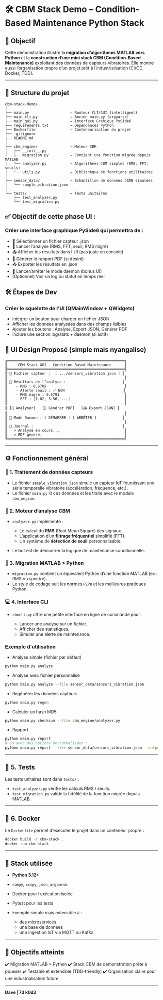# 🛠️ CBM Stack Demo – Condition-Based Maintenance Python Stack

## 📌 Objectif

Cette démonstration illustre la **migration d’algorithmes MATLAB vers Python** et la **construction d’une mini stack CBM (Condition-Based Maintenance)** exploitant des données de capteurs vibratoires. Elle montre aussi l’organisation propre d’un projet prêt à l’industrialisation (CI/CD, Docker, TDD).

---

## 📁 Structure du projet

```
cbm-stack-demo/
│
├── main.py                   → Routeur CLI/GUI (intelligent)
├── main_cli.py               → Ancien main.py (argparse)
├── main_gui.py               → Interface Grahique PySide6
├── requirements.txt          → Dépendances Python
├── Dockerfile                → Conteneurisation du projet
├── .gitignore
├── README.md
│
├── cbm_engine/               → Moteur CBM
│   ├── __init__.py
│   ├── migration.py          → Contient une fonction migrée depuis MATLAB
│   └── analyzer.py           → Algorithmes CBM simples (RMS, FFT, seuils)
│   └── utils.py              → Biblithèque de fonctions utilitaires
│
├── sensor_data/              → Échantillon de données JSON simulées
│   └── sample_vibration.json
│
└── tests/                    → Tests unitaires
    ├── test_analyzer.py
    └── test_migration.py
```

## ✅ Objectif de cette phase UI :
### Créer une interface graphique PySide6 qui permettra de :

* 📂 Sélectionner un fichier capteur .json
* 🧪 Lancer l’analyse (RMS, FFT, seuil, RMS migré)
* 📤 Afficher les résultats dans l'UI (pas juste en console)
* 💾 Générer le rapport PDF (si désiré)
* 📥 Exporter les résultats en .json
* 🧲 Lancer/arrêter le mode daemon (bonus UI)
* (Optionnel) Voir un log ou statut en temps réel

## 🛠️ Étapes de Dev
### Créer le squelette de l'UI (QMainWindow + QWidgets)

* Intégrer un bouton pour charger un fichier JSON
* Afficher les données analysées dans des champs lisibles
* Ajouter les boutons : Analyse, Export JSON, Générer PDF
* Inclure une section log/stats + daemon (si actif)

## 🎨 UI Design Proposé (simple mais nyangalise)
````less
╔══════════════════════════════════════════════════════╗
║     CBM Stack GUI - Condition-Based Maintenance      ║
╠══════════════════════════════════════════════════════╣
║ 📂 Fichier capteur :  [ .../sensors_vibration.json ] ║
║                                                      ║
║ 🔘 Résultats de l’analyse :                          ║
║    - RMS : 0.6789                                    ║
║    - Alerte seuil : ✅ NON                           ║
║    - RMS migré : 0.6791                              ║
║    - FFT : [1.02, 3.56, ...]                         ║
║                                                      ║
║ [🧪 Analyser]   [📄 Générer PDF]   [📤 Export JSON] ║
║                                                      ║
║ 📡 Mode Daemon : [ DÉMARRER ] [ ARRÊTER ]            ║
║                                                      ║
║ 📜 Journal :                                         ║
║   > Analyse en cours...                              ║
║   > PDF généré.                                      ║
╚══════════════════════════════════════════════════════╝
````
---

## ⚙️ Fonctionnement général

### 🔀 1. Traitement de données capteurs

* Le fichier `sample_vibration.json` simule un capteur IoT fournissant une série temporelle vibratoire (accélération, fréquence, etc.).
* Le fichier `main.py` lit ces données et les traite avec le module `cbm_engine`.

### 🧐 2. Moteur d’analyse CBM

* `analyzer.py` implémente :

  * Le calcul du **RMS** (Root Mean Square) des signaux.
  * L’application d’un **filtrage fréquentiel** simplifié (FFT).
  * Un système de **détection de seuil** personnalisable.
* Le but est de démontrer la logique de maintenance conditionnelle.

### 🔀 3. Migration MATLAB > Python

* `migration.py` contient un équivalent Python d’une fonction MATLAB (ex : RMS ou spectre).
* Le style de codage suit les normes `PEP8` et les meilleures pratiques Python.

### 💻 4. Interface CLI

* `cbmcli.py` offre une petite interface en ligne de commande pour :

  * Lancer une analyse sur un fichier.
  * Afficher des statistiques.
  * Simuler une alerte de maintenance.

### Exemple d'utilisation 
* Analyse simple (fichier par défaut)
````bash
python main.py analyze
````
* Analyse avec fichier personnalisé
````bash
python main.py analyze --file sensor_data/sensors_vibration.json
````
* Regénérer les données capteurs
````bash
python main.py regen
````
* Calculer un hash MD5
````bash
python main.py checksum --file cbm_engine/analyzer.py
````
* Rapport
````bash
python main.py report
# ou avec des options personnalisées :
python main.py report --file sensor_data/sensors_vibration.json --output my_analysis.pdf
````
---

## 🧪 5. Tests

Les tests unitaires sont dans `tests/` :

* `test_analyzer.py` vérifie les calculs RMS / seuils.
* `test_migration.py` valide la fidélité de la fonction migrée depuis MATLAB.

---

## 🐳 6. Docker

Le `Dockerfile` permet d'exécuter le projet dans un conteneur propre :

```bash
docker build -t cbm-stack .
docker run cbm-stack
```

---

## 🧐 Stack utilisée

* **Python 3.12+**
* `numpy`, `scipy`, `json`, `argparse`
* Docker pour l’exécution isolée
* Pytest pour les tests
* Exemple simple mais extensible à :

  * des microservices
  * une base de données
  * une ingestion IoT via MQTT ou Kafka

---

## 🌟 Objectifs atteints

✔️ Migration MATLAB > Python
✔️ Stack CBM de démonstration prête à pousser
✔️ Testable et extensible (TDD-friendly)
✔️ Organisation claire pour une industrialisation future

---

**Dave | 73 k0d3**
